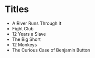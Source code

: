 # Titles

- A River Runs Through It
- Fight Club
- 12 Years a Slave
- The Big Short
- 12 Monkeys   
- The Curious Case of Benjamin Button 

